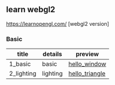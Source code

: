 ## learn webgl2

https://learnopengl.com/ [webgl2 version]

### Basic

| title        | details                 | preview |
| ------------ | ----------------------- | ------- |
| 1_basic | basic |  [hello_window](https://krapnikkk.github.io/learn_webgl2/1_basic/)       |
| 2_lighting | lighting |  [hello_triangle](https://krapnikkk.github.io/learn_webgl2/2_lighting/)       |